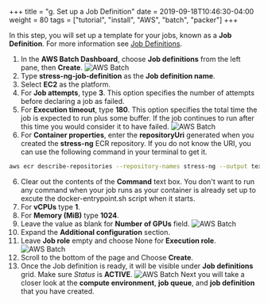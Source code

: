 +++
title = "g. Set up a Job Definition"
date = 2019-09-18T10:46:30-04:00
weight = 80
tags = ["tutorial", "install", "AWS", "batch", "packer"]
+++

In this step, you will set up a template for your jobs, known as a **Job Definition**. For more information see [Job Definitions](https://docs.aws.amazon.com/batch/latest/userguide/job_definitions.html).

1. In the **AWS Batch Dashboard**, choose **Job definitions** from the left pane, then **Create**.
![AWS Batch](/images/aws-batch/create-job-def-0.png)
2. Type **stress-ng-job-definition** as the **Job definition name**.
3. Select **EC2** as the platform.
4. For **Job attempts**, type **3**. This option specifies the number of attempts before declaring a job as failed.
5. For **Execution timeout**, type **180**. This option specifies the total time the job is expected to run plus some buffer. If the job continues to run after this time you would consider it to have failed.
![AWS Batch](/images/aws-batch/create-job-def-1.png)
6. For **Container properties**, enter the **repositoryUri** generated when you created the **stress-ng** ECR repository. If you do not know the URI, you can use the following command in your terminal to get it.
```bash
aws ecr describe-repositories --repository-names stress-ng --output text --query 'repositories[0].[repositoryUri]'
```
6. Clear out the contents of the **Command** text box. You don't want to run any command when your job runs as your container is already set up to excute the docker-entrypoint.sh script when it starts.
6. For **vCPUs** type **1**.
7. For **Memory (MiB)** type **1024**.
8. Leave the value as blank for **Number of GPUs** field.
![AWS Batch](/images/aws-batch/create-job-def-2.png)
9. Expand the **Additional configuration** section.
10. Leave **Job role** empty and choose None for **Execution role**.
![AWS Batch](/images/aws-batch/create-job-def-3.png)
13. Scroll to the bottom of the page and Choose **Create**.
14. Once the Job definition is ready, it will be visible under **Job definitions** grid. Make sure *Status* is **ACTIVE**.
![AWS Batch](/images/aws-batch/create-job-def-4.png)
Next you will take a closer look at the **compute environment**, **job queue**, and **job definition** that you have created.
